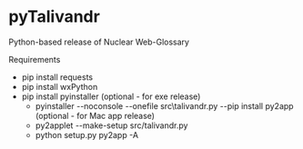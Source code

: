 # pyTalivandr

Python-based release of Nuclear Web-Glossary

Requirements
- pip install requests
- pip install wxPython
- pip install pyinstaller (optional - for exe release)
    - pyinstaller --noconsole --onefile src\talivandr.py
--pip install py2app (optional - for Mac app release)
    - py2applet --make-setup src/talivandr.py
    - python setup.py py2app -A
